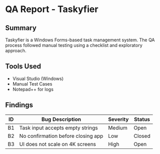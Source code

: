 # QA Report - Taskyfier

## Summary
Taskyfier is a Windows Forms-based task management system. The QA process followed manual testing using a checklist and exploratory approach.

## Tools Used
- Visual Studio (Windows)
- Manual Test Cases
- Notepad++ for logs

## Findings
| ID | Bug Description                        | Severity | Status |
|----|----------------------------------------|----------|--------|
| B1 | Task input accepts empty strings       | Medium   | Open   |
| B2 | No confirmation before closing app     | Low      | Closed |
| B3 | UI does not scale on 4K screens        | High     | Open   |
